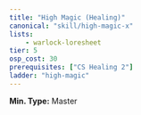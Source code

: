 ```yaml
---
title: "High Magic (Healing)"
canonical: "skill/high-magic-x"
lists:
    - warlock-loresheet
tier: 5
osp_cost: 30
prerequisites: ["CS Healing 2"]
ladder: "high-magic"
---
```

**Min. Type:** Master